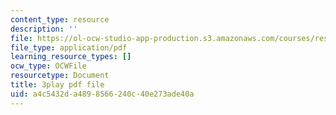 ```yaml
---
content_type: resource
description: ''
file: https://ol-ocw-studio-app-production.s3.amazonaws.com/courses/res-18-006-calculus-revisited-single-variable-calculus-fall-2010/a4c5432da4898566240c40e273ade40a_GqVQTRb-QoA.pdf
file_type: application/pdf
learning_resource_types: []
ocw_type: OCWFile
resourcetype: Document
title: 3play pdf file
uid: a4c5432d-a489-8566-240c-40e273ade40a
---
```

